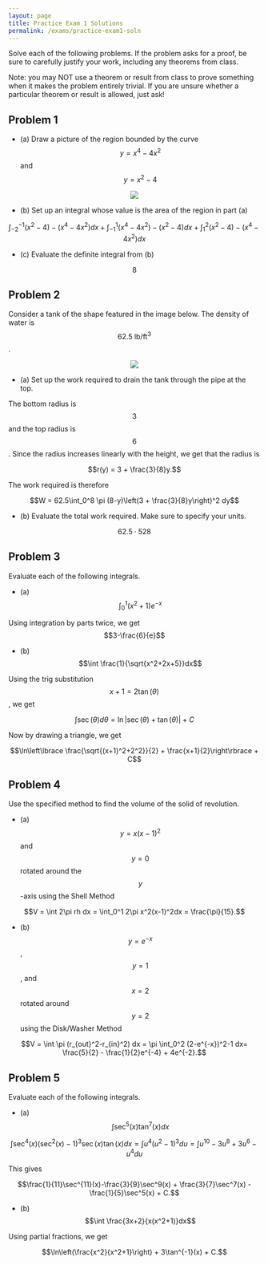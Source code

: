 ```yaml
---
layout: page
title: Practice Exam 1 Solutions
permalink: /exams/practice-exam1-soln
---
```


Solve each of the following problems.
If the problem asks for a proof, be sure to carefully justify your work, including any theorems from class.

Note: you may NOT use a theorem or result from class to prove something when it makes the problem entirely trivial.  If you are unsure whether a particular theorem or result is allowed, just ask!

## Problem 1

* (a) Draw a picture of the region bounded by the curve $$y=x^4-4x^2$$ and $$y=x^2-4$$

<p align="center"><img src="exam1/problem1graph.png"/></p>

* (b) Set up an integral whose value is the area of the region in part (a)

$$\int_{-2}^{-1} (x^2-4)-(x^4-4x^2)dx + \int_{-1}^1 (x^4-4x^2)-(x^2-4)dx + \int_1^2(x^2-4)-(x^4-4x^2)dx$$

* (c) Evaluate the definite integral from (b)

$$8$$

## Problem 2

Consider a tank of the shape featured in the image below.
The density of water is $$62.5\ \text{lb}/\text{ft}^3$$.

<p align="center"><img src="exam1/tank.png"/></p>

* (a) Set up the work required to drain the tank through the pipe at the top.

The bottom radius is $$3$$ and the top radius is $$6$$.
Since the radius increases linearly with the height, we get that the radius is 

$$r(y) = 3 + \frac{3}{8}y.$$

The work required is therefore

$$W = 62.5\int_0^8 \pi (8-y)\left(3 + \frac{3}{8}y\right)^2 dy$$


* (b) Evaluate the total work required.  Make sure to specify your units.

$$62.5\cdot 528$$


## Problem 3

Evaluate each of the following integrals.

* (a) $$\int_0^1 (x^2+1)e^{-x}$$

Using integration by parts twice, we get $$3-\frac{6}{e}$$

* (b) $$\int \frac{1}{\sqrt{x^2+2x+5}}dx$$

Using the trig substitution $$x+1=2\tan(\theta)$$, we get

$$\int \sec(\theta)d\theta = \ln|\sec(\theta) + \tan(\theta)| + C$$

Now by drawing a triangle, we get

$$\ln\left\lbrace \frac{\sqrt{(x+1)^2+2^2}}{2} + \frac{x+1}{2}\right\rbrace + C$$


## Problem 4

Use the specified method to find the volume of the solid of revolution.

* (a) $$y=x(x-1)^2$$ and $$y=0$$ rotated around the $$y$$-axis using the Shell Method

$$V = \int 2\pi rh dx = \int_0^1 2\pi x^2(x-1)^2dx = \frac{\pi}{15}.$$

* (b) $$y=e^{-x}$$, $$y=1$$, and $$x=2$$ rotated around $$y=2$$ using the Disk/Washer Method

$$V = \int \pi (r_{out}^2-r_{in}^2) dx = \pi \int_0^2 (2-e^{-x})^2-1 dx= \frac{5}{2} - \frac{1}{2}e^{-4} + 4e^{-2}.$$

## Problem 5

Evaluate each of the following integrals.

* (a) $$\int \sec^5(x)\tan^7(x)dx$$

$$\int \sec^4(x)(\sec^2(x)-1)^3 \sec(x)\tan(x)dx = \int u^4(u^2-1)^3du = \int u^{10}-3u^8+3u^6-u^4 du$$

This gives

$$\frac{1}{11}\sec^{11}(x)-\frac{3}{9}\sec^9(x) + \frac{3}{7}\sec^7(x) - \frac{1}{5}\sec^5(x) + C.$$

* (b) $$\int \frac{3x+2}{x(x^2+1)}dx$$

Using partial fractions, we get

$$\ln\left(\frac{x^2}{x^2+1}\right) + 3\tan^{-1}(x) + C.$$

